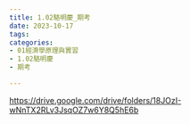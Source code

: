 ```yaml
---
title: 1.02駱明慶_期考
date: 2023-10-17
tags: 
categories:
- 01經濟學原理與實習
- 1.02駱明慶
- 期考

---
```

https://drive.google.com/drive/folders/18JOzI-wNnTX2RLv3JsqOZ7w6Y8Q5hE6b
